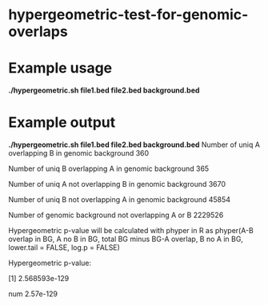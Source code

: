 # hypergeometric-test-for-genomic-overlaps

# Example usage

**./hypergeometric.sh file1.bed file2.bed background.bed**

# Example output 

**./hypergeometric.sh file1.bed file2.bed background.bed**
Number of uniq A overlapping B in genomic background 360

Number of uniq B overlapping A in genomic background 365

Number of uniq A not overlapping B in genomic background 3670

Number of uniq B not overlapping A in genomic background 45854

Number of genomic background not overlapping A or B 2229526

Hypergeometric p-value will be calculated with phyper in R as phyper(A-B overlap in BG, A no B in BG, total BG minus BG-A overlap, B no A in BG, lower.tail = FALSE, log.p = FALSE)

Hypergeometric p-value:

[1] 2.568593e-129

 num 2.57e-129
